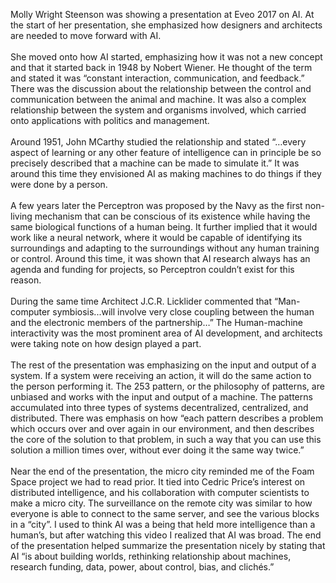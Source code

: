 Molly Wright Steenson was showing a presentation at Eveo 2017 on AI. At the start of her presentation, she emphasized how designers and architects are needed to move forward with AI.
<br> <br>
She moved onto how AI started, emphasizing how it was not a new concept and that it started back in 1948 by Nobert Wiener. He thought of the term and stated it was “constant interaction, communication, and feedback.” There was the discussion about the relationship between the control and communication between the animal and machine. It was also a complex relationship between the system and organisms involved, which carried onto applications with politics and management. 
<br> <br>
Around 1951, John MCarthy studied the relationship and stated “…every aspect of learning or any other feature of intelligence can in principle be so precisely described that a machine can be made to simulate it.” It was around this time they envisioned AI as making machines to do things if they were done by a person.
<br> <br>
A few years later the Perceptron was proposed by the Navy as the first non-living mechanism that can be conscious of its existence while having the same biological functions of a human being. It further implied that it would work like a neural network, where it would be capable of identifying its surroundings and adapting to the surroundings without any human training or control. Around this time, it was shown that AI research always has an agenda and funding for projects, so Perceptron couldn’t exist for this reason.
<br> <br>
During the same time Architect J.C.R. Licklider commented that “Man-computer symbiosis...will involve very close coupling between the human and the electronic members of the partnership…” The Human-machine interactivity was the most prominent area of AI development, and architects were taking note on how design played a part. 
<br> <br>
The rest of the presentation was emphasizing on the input and output of a system. If a system were receiving an action, it will do the same action to the person performing it. The 253 pattern, or the philosophy of patterns, are unbiased and works with the input and output of a machine. The patterns accumulated into three types of systems decentralized, centralized, and distributed. There was emphasis on how “each pattern describes a problem which occurs over and over again in our environment, and then describes the core of the solution to that problem, in such a way that you can use this solution a million times over, without ever doing it the same way twice.”
<br> <br>
Near the end of the presentation, the micro city reminded me of the Foam Space project we had to read prior. It tied into Cedric Price’s interest on distributed intelligence, and his collaboration with computer scientists to make a micro city. The surveillance on the remote city was similar to how everyone is able to connect to the same server, and see the various blocks in a “city”. I used to think AI was a being that held more intelligence than a human’s, but after watching this video I realized that AI was broad. The end of the presentation helped summarize the presentation nicely by stating that AI “is about building worlds, rethinking relationship about machines, research funding, data, power, about control, bias, and clichés.” 


